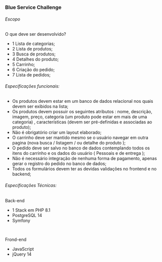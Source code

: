 <h3>Blue Service Challenge</h3>

<h6>Escopo</h6>
  <p>O que deve ser desenvolvido?</p>
  <ul>
    <li>1 Lista de categorias;</li>
    <li>2 Lista de produtos;  </li>
    <li>3 Busca de produtos;  </li>
    <li>4 Detalhes do produto;</li>
    <li>5 Carrinho;           </li>
    <li>6 Criação do pedido;  </li>
    <li>7 Lista de pedidos;   </li>
  </ul>

<h6>Especificações funcionais:</h6>
    <ul>
      <li>Os produtos devem estar em um banco de dados relacional nos quais devem ser exibidos na lista;</li>
      <li>Os produtos devem possuir os seguintes atributos : nome, descrição, imagem, preço, categoria (um produto pode estar em mais de uma categoria) , características (devem ser pré-definidas e associadas ao produto); </li>
      <li>Não é obrigatório criar um layout elaborado;</li>
      <li>O carrinho deve ser mantido mesmo se o usuário navegar em outra pagina (nova busca / listagem / ou detalhe do produto ); </li>
      <li>O pedido deve ser salvo no banco de dados contemplando todos os itens do carrinho e os dados do usuário ( Pessoais e de entrega ); </li>
      <li>Não é necessário integração de nenhuma forma de pagamento, apenas gerar o registro do pedido no banco de dados; </li>
      <li>Todos os formulários devem ter as devidas validações no frontend e no backend; </li>
    </ul>
 
<h6>Especificações Técnicas:</h6>
  <p>Back-end</p>
  <ul>
    <li>1 Stack em PHP 8.1</li>
    <li>PostgreSQL 14</li>
    <li>Symfony</li>    
  </ul>
  </br>
  <p>Frond-end</p>
  <ul>
    <li>JavaScript</li>
    <li>jQuery 14</li>    
  </ul>
